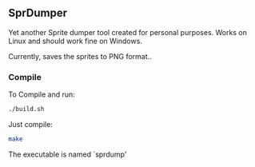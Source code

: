 ## SprDumper

Yet another Sprite dumper tool created for personal purposes.
Works on Linux and should work fine on Windows.

Currently, saves the sprites to PNG format..

### Compile

To Compile and run:
```sh
./build.sh
```

Just compile:
```sh
make
```

The executable is named `sprdump'


